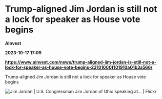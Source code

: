 # Trump-aligned Jim Jordan is still not a lock for speaker as House vote begins
**AInvest**

**2023-10-17 17:09**

**https://www.ainvest.com/news/trump-aligned-jim-jordan-is-still-not-a-lock-for-speaker-as-house-vote-begins-23101000f101910a01b3a566/**

Trump-aligned Jim Jordan is still not a lock for speaker as House vote begins

![Jim Jordan | U.S. Congressman Jim Jordan of Ohio speaking at… | Flickr](https://u.thsi.cn/outer/https%2Flive.staticflickr.com%2F1646%2F25579299385_c35d4fb3ac_b.jpg)